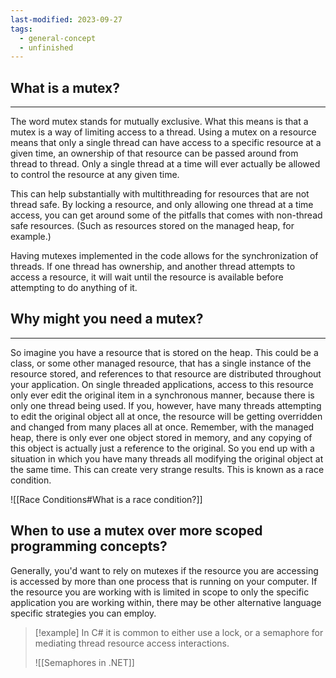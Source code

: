 ```yaml
---
last-modified: 2023-09-27
tags:
  - general-concept
  - unfinished
---
```

## What is a mutex?
---
The word mutex stands for mutually exclusive. What this means is that a mutex is a way of limiting access to a thread. Using a mutex on a resource means that only a single thread can have access to a specific resource at a given time, an ownership of that resource can be passed around from thread to thread. Only a single thread at a time will ever actually be allowed to control the resource at any given time.

This can help substantially with multithreading for resources that are not thread safe. By locking a resource, and only allowing one thread at a time access, you can get around some of the pitfalls that comes with non-thread safe resources. (Such as resources stored on the managed heap, for example.)

Having mutexes implemented in the code allows for the synchronization of threads. If one thread has ownership, and another thread attempts to access a resource, it will wait until the resource is available before attempting to do anything of it.

## Why might you need a mutex?
---
So imagine you have a resource that is stored on the heap. This could be a class, or some other managed resource, that has a single instance of the resource stored, and references to that resource are distributed throughout your application. On single threaded applications, access to this resource only ever edit the original item in a synchronous manner, because there is only one thread being used. If you, however, have many threads attempting to edit the original object all at once, the resource will be getting overridden and changed from many places all at once. Remember, with the managed heap, there is only ever one object stored in memory, and any copying of this object is actually just a reference to the original. So you end up with a situation in which you have many threads all modifying the original object at the same time. This can create very strange results. This is known as a race condition.

![[Race Conditions#What is a race condition?]]

## When to use a mutex over more scoped programming concepts?

Generally, you'd want to rely on mutexes if the resource you are accessing is accessed by more than one process that is running on your computer. If the resource you are working with is limited in scope to only the specific application you are working within, there may be other alternative language specific strategies you can employ.

> [!example]
>In C# it is common to either use a lock, or a semaphore for mediating thread resource access interactions.
>
>![[Semaphores in .NET]]
